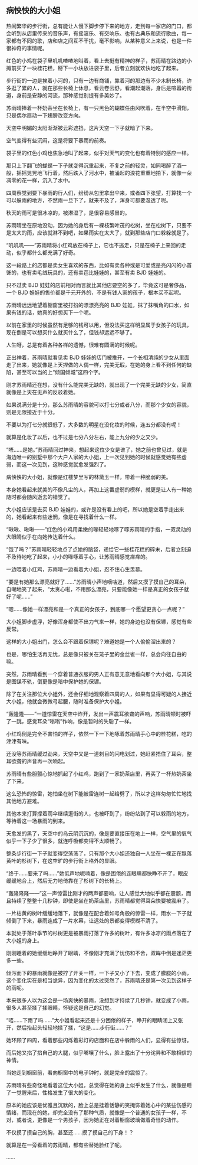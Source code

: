 ## 病怏怏的大小姐

热闹繁华的步行街，总有能让人慢下脚步停下来的地方，走到每一家店的门口，都会听到从店里传来的音乐声，有摇滚乐、有交响乐、也有古典乐和流行歌曲，每一家都有不同的歌，店和店之间互不干扰，毫不影响，从某种意义上来说，也是一件很神奇的事情呢。

红色的小鸡在袋子里叽叽喳喳地叫着，看上去挺有精神的样子，苏雨晴在路边的小摊前买了一块桂花糕，掰下一小块放进袋子里，后者立刻就欢快地吃了起来。

步行街的一边是挨着小河的，只有一边有商铺，靠着河的那边有不少木制长椅，许多逛了累的人，就在那些长椅上休息，看云卷云舒，看潮起潮落，身后是喧嚣的街道，身前是安静的河流，那种感觉别提有多美妙了。

苏雨晴捧着一杯奶茶坐在长椅上，有一只黑色的蝴蝶任由风吹着，在半空中滑翔，只是偶尔扇动一下翅膀改变方向。

天空中明媚的太阳渐渐被云彩遮挡，这片天空一下子就暗了下来。

空气变得有些沉闷，这是将要下暴雨的前奏。

袋子里的红色小鸡也焦急地叫了起来，似乎对天气的变化也有着特别的感应一样。

那只上下翻飞的蝴蝶一下子就变得沉重起来，不复之前的轻灵，如同喝醉了酒一般，摇摇晃晃地飞行着，然后跌入了河水中，被涌起的浪花重重地拍下，就像一朵凋零的花一样，沉入了水中。

四周察觉到要下暴雨的行人们，纷纷从包里拿出伞来，或者四下张望，打算找一个可以躲雨的地方，不然雨一旦下了，就来不及了，浑身可都要湿透了呢。

秋天的雨可是很冰凉的，被淋湿了，是很容易感冒的。

苏雨晴坐在原地没动，因为她的身后有一棵枝繁叶茂的松树，坐在松树下，只要不是太大的雨，应该就淋不到吧，如果雨实在太大了，就到那些店门口躲躲就是了。

“叽叽叽——”苏雨晴将小红鸡放在椅子上，它也不逃走，只是在椅子上来回的走动，似乎都什么都充满了好奇。

这一段路上的店都是卖女生喜欢的东西，比如有卖各种或是可爱或是亮闪闪的小首饰的，也有卖毛绒玩具的，还有卖芭比娃娃的，甚至有卖 BJD 娃娃的。

只不过卖 BJD 娃娃的店前相对而言就比其他店要空的多了，毕竟这可是奢侈品，一个 BJD 娃娃的售价都是千元开外的，不是有钱人家的孩子，根本买不起呢。

苏雨晴远远地望着橱窗里被打扮的漂漂亮亮的 BJD 娃娃，抹了抹嘴角的口水，如果有钱的话，她真的好想买下一个呢。

以前在家里的时候虽然有足够的钱可以用，但没法买这样明显属于女孩子的玩具，现在倒是可以想买什么就买什么了，但钱却远远不够了。

人生呀，总是有着各种各样的遗憾，很难有圆满的时候呢。

正出神着，苏雨晴就看见卖 BJD 娃娃的店门被推开，一个长相清纯的少女从里面走了出来，她就像是上天捏做的人偶一样，完美无瑕，在她的身上看不到任何的缺陷，甚至可以当的上“倾国倾城”这四个字。

刚才苏雨晴还在想，没有什么能完美无缺的，就出现了一个完美无缺的少女，简直就像是上天在无声的反驳着她。

如果说满分是十分，那么苏雨晴的容貌可以打七分或者八分，而那个少女的容貌，则是无限接近于十分。

不要以为打七分就很低了，大多数的明星在没化妆的时候，连五分都没有呢！

就算是化妆了以后，也不过是七分八分左右，能上九分的少之又少。

“唔……是她。”苏雨晴回过神来，想起来这位少女是谁了，她之前也曾见过，就是海边唯一的别墅中那个大户人家的大小姐，上一次见到她的时候就感觉她有些虚弱，而这一次见到，这种感觉就愈发强烈了。

病怏怏的大小姐，就像是红楼梦里写的林黛玉一样，带着一种脆弱的美。

本身她看起来就美的不像凡尘的人，再加上这番虚弱的模样，就更是让人有一种她随时都会随风逝去的错觉了。

大小姐应该是去买 BJD 娃娃的，或许是没有看上的吧，所以她是空着手走出来的，她看起来有些迷惘，像是在寻找着什么一样。

“啾啾、啾啾——”红色的小鸡用柔嫩的喙轻轻地啄了啄苏雨晴的手指，一双灵动的大眼睛似乎在向她传达着什么。

“饿了吗？”苏雨晴轻轻地点了点她的脑袋，递给它一些桂花糕的碎末，后者立刻迫不及待地吃了起来，小小的喙啄着手心，让苏雨晴感觉痒痒的。

一边喂着小红鸡，苏雨晴一边看着大小姐，忍不住心生羡慕。

“要是有她那么漂亮就好了……”苏雨晴小声地嘀咕道，然后又摸了摸自己的耳朵，自嘲地笑了起来，“太贪心啦，不用那么漂亮，只要能像她一样是真正的女孩子就好了呢……”

“嗯……像她一样漂亮和是一个真正的女孩子，到底哪一个愿望更贪心一点呢？”

大小姐脚步虚浮，好像浑身都使不出力气来一样，她的身边也没有保镖，感觉有些反常。

这样的大小姐出门，怎么会不跟着保镖呢？难道她是一个人偷偷溜出来的？

也是，哪怕生活再无忧，总是像只被关在笼子里的金丝雀一样，总会向往自由的嘛。

突然，苏雨晴看到一个穿着普通衣服的男人正有意无意地看向那个大小姐，与其说是图谋不轨，倒更像是暗中保护她的保镖。

除了在关注那位大小姐外，还会仔细地观察着四周的人，如果有显得可疑的人接近大小姐，他就会微微弓起腰，随时准备保护大小姐。

“轰隆隆——”一道惊雷在天空中炸开，发出一声震耳欲聋的声响，苏雨晴顿时被吓了一跳，感觉耳朵“嗡嗡”作响，像是暂时的失聪了一样。

小红鸡倒是完全不害怕的样子，依然一下一下地啄着苏雨晴手心中的桂花糕，吃的津津有味。

还没等苏雨晴缓过劲来，天空中又是一道刺目的闪电划过，她赶紧捂住了耳朵，整耳欲聋的声音再一次响起。

苏雨晴有些胆颤心惊地抓起了小红鸡，跑到了一家奶茶店里，再买了一杯热奶茶坐了下来。

这么恐怖的惊雷，她怕坐在树下能被雷连树一起给劈了，所以才这样匆匆忙忙地找其他地方避难。

其他本来打算撑着雨伞继续逛街的人，也被吓到了，纷纷站到了可以躲雨的地方，等待着这一场暴雨的到来。

天愈发的黑了，天空中的乌云阴沉沉的，像是要直接压在地上一样，空气里的氧气似乎一下子少了很多，就连呼吸都变得不太顺畅了。

整条步行街一下子就变得空荡荡了，只有那个大小姐还独自一人坐在一棵正在飘落黄叶的杉树下，在这空旷的步行街上格外的显眼。

“终于……要来了吗……”她低声地呢喃着，像是困倦的连眼睛都快睁不开了，眼皮缓缓地合上，然后无力地倚靠在了杉树下的长椅上。

“轰隆隆隆——”这一声惊雷比刚才的两声都要响，让人感觉大地似乎都在震颤，而且持续了整整十几秒钟，即使是坐在奶茶店里，苏雨晴都觉得耳朵快要被震麻了。

一片枯黄的树叶缓缓地落下，就像是在配合着如号角般的惊雷一样，雨水一下子就倾倒了下来，暴雨连成了一片水幕，让远处的景都变得模糊不清了。

本就处于落叶季节的杉树更是被暴雨打落了许多的树叶，有许多冰凉的雨点落在了大小姐的身上。

刚刚睡着的她缓缓地睁开了眼睛，不像刚才充满了忧伤和不舍，双眸中倒是迷茫更多一些。

倾泻而下的暴雨就像是被拧了开关一样，一下子又小了下去，变成了朦胧的小雨，这个变化实在是相当诡异，因为变化的太过突然了，苏雨晴还是第一次见到这样子的雨呢。

本来很多人以为这会是一场爽快的暴雨，没想到才持续了几秒钟，就变成了小雨，很多人甚至揉了揉眼睛，怀疑这是自己的幻觉。

“唔……下雨了吗……”大小姐看起来还是十分困倦的样子，睁开的眼睛闭上又张开，然后抬起头轻轻地揉了揉，“这是……步行街……？”

她环顾了四周，看着那些闪烁着彩灯的店面和在店中躲雨的人们，显得有些惊讶。

而后她又掐了掐自己的大腿，似乎嘟嚷了什么，脸上露出了十分诧异和不敢相信的神情。

当她走到橱窗前，看向橱窗中的电子钟时，就是完全的震惊了。

苏雨晴有些奇怪地看着这位大小姐，总觉得在她的身上似乎发生了什么，就像是睡了一觉醒来后，性格发生了很大的变化。

原本的她应该是优雅且沉默的，脸上总是挂着恬静的笑掩饰着她心中的某些伤感的情绪，而现在的她，却完全没有了那种气质，就像是一个普通的女孩子一样，不对，或者说，更像是一个男孩子，因为她正在对着橱窗玻璃做着奇怪的动作。

不仅摸了摸自己的胸，甚至还……摸了摸自己的下身！？

就算是在一旁看着的苏雨晴，都有些替她脸红了呢。

……
